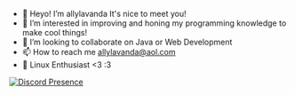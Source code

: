 - 👋 Heyo! I’m allylavanda It's nice to meet you!
- 👀 I’m interested in improving and honing my programming knowledge to make cool things!
- 💞️ I’m looking to collaborate on Java or Web Development
- 📫 How to reach me allylavanda@aol.com
- 🐧 Linux Enthusiast <3 :3


[![Discord Presence](https://lanyard.cnrad.dev/api/141600015561916416)](https://discord.com/users/141600015561916416)
